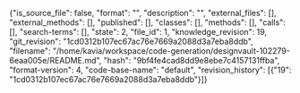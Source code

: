 {"is_source_file": false, "format": "", "description": "", "external_files": [], "external_methods": [], "published": [], "classes": [], "methods": [], "calls": [], "search-terms": [], "state": 2, "file_id": 1, "knowledge_revision": 19, "git_revision": "1cd0312b107ec67ac76e7669a2088d3a7eba8ddb", "filename": "/home/kavia/workspace/code-generation/designvault-102279-6eaa005e/README.md", "hash": "9bf4fe4cad8dd9e8ebe7c4157131ffba", "format-version": 4, "code-base-name": "default", "revision_history": [{"19": "1cd0312b107ec67ac76e7669a2088d3a7eba8ddb"}]}